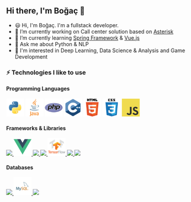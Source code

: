 ## Hi there, I'm Boğaç 👋

+ :smiley: Hi, I'm Boğaç. I'm a fullstack developer.
+ 🔭 I’m currently working on Call center solution based on [Asterisk](https://www.asterisk.org)
+ 🌱 I’m currently learning [Spring Framework](https://spring.io) & [Vue.js](https://vuejs.org) 
+ 💬 Ask me about Python & NLP
+ :eyes: I'm interested in Deep Learning, Data Science & Analysis and Game Development

### ⚡ Technologies I like to use
#### Programming Languages
<p align="left">
<img src="https://raw.githubusercontent.com/github/explore/80688e429a7d4ef2fca1e82350fe8e3517d3494d/topics/python/python.png" width="48" />
<img src="https://raw.githubusercontent.com/github/explore/5b3600551e122a3277c2c5368af2ad5725ffa9a1/topics/java/java.png" width="48" />
<img src="https://raw.githubusercontent.com/github/explore/ccc16358ac4530c6a69b1b80c7223cd2744dea83/topics/php/php.png" width="48" />
<img src="https://raw.githubusercontent.com/github/explore/f3e22f0dca2be955676bc70d6214b95b13354ee8/topics/cpp/cpp.png" width="48" />
<img src="https://raw.githubusercontent.com/github/explore/80688e429a7d4ef2fca1e82350fe8e3517d3494d/topics/html/html.png" width="48" />
<img src="https://raw.githubusercontent.com/github/explore/80688e429a7d4ef2fca1e82350fe8e3517d3494d/topics/css/css.png" width="48" />
<img src="https://raw.githubusercontent.com/github/explore/80688e429a7d4ef2fca1e82350fe8e3517d3494d/topics/javascript/javascript.png" width="48" />
</p>

#### Frameworks & Libraries
<p align="left">

<a href="https://spring.io/" target="_blank">
<img src="https://spring.io/images/spring-initializr-4291cc0115eb104348717b82161a81de.svg" width="48" />
</a>

<a href="https://vuejs.org/" target="_blank">
<img src="https://raw.githubusercontent.com/github/explore/80688e429a7d4ef2fca1e82350fe8e3517d3494d/topics/vue/vue.png" width="48" />
</a>

<a href="https://www.djangoproject.com/" target="_blank">
<img src="https://hosti.com.tr/images/icons/Django.png" width="48" />
</a>

<a href="https://codeigniter.com/" target="_blank">
<img src="https://avatars.githubusercontent.com/u/44521256?s=200&v=4" width="48" />
</a>

<a href="https://www.tensorflow.org/" target="_blank">
<img src="https://raw.githubusercontent.com/github/explore/80688e429a7d4ef2fca1e82350fe8e3517d3494d/topics/tensorflow/tensorflow.png" width="48" />
</a>

<a href="https://numpy.org/" target="_blank">
<img src="https://numpy.org/images/logo.svg" width="48" />
</a>

<a href="https://pandas.pydata.org/" target="_blank">
<img src="https://pandas.pydata.org/static/img/pandas_white.svg" width="48" />
</a>

</p>

#### Databases
<p align="left">

<a href="https://www.oracle.com/" target="_blank">
    <img src="https://www.svgrepo.com/show/303303/oracle-6-logo.svg" width="48" />
</a>

<a href="https://www.mysql.com/" target="_blank">
    <img src="https://raw.githubusercontent.com/github/explore/80688e429a7d4ef2fca1e82350fe8e3517d3494d/topics/mysql/mysql.png" width="48" />
</a>

<a href="https://www.sqlite.org/index.html" target="_blank">
    <img src="https://upload.wikimedia.org/wikipedia/commons/thumb/9/97/Sqlite-square-icon.svg/1200px-Sqlite-square-icon.svg.png" width="48" />
</a>

</p>
